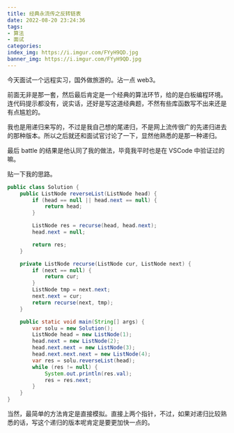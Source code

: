 ```yaml
---
title: 经典永流传之反转链表
date: 2022-08-20 23:24:36
tags:
- 算法
- 面试
categories:
index_img: https://i.imgur.com/FYyH9QD.jpg
banner_img: https://i.imgur.com/FYyH9QD.jpg
---
```


今天面试一个远程实习，国外做旅游的。沾一点 web3。

前面无非是那一套，然后最后肯定是一个经典的算法环节，给的是白板编程环境。连代码提示都没有，说实话，还好是写这道经典题，不然有些库函数写不出来还是有点尴尬的。

我也是用递归来写的，不过是我自己想的尾递归，不是网上流传很广的先递归进去的那种版本。所以之后就还和面试官讨论了一下，显然他熟悉的是那一种递归。

最后 battle 的结果是他认同了我的做法，毕竟我平时也是在 VSCode 中验证过的嘛。

贴一下我的思路。

```java
public class Solution {
    public ListNode reverseList(ListNode head) {
        if (head == null || head.next == null) {
            return head;
        }

        ListNode res = recurse(head, head.next);
        head.next = null;

        return res;
    }

    private ListNode recurse(ListNode cur, ListNode next) {
        if (next == null) {
            return cur;
        }
        ListNode tmp = next.next;
        next.next = cur;
        return recurse(next, tmp);
    }

    public static void main(String[] args) {
        var solu = new Solution();
        ListNode head = new ListNode(1);
        head.next = new ListNode(2);
        head.next.next = new ListNode(3);
        head.next.next.next = new ListNode(4);
        var res = solu.reverseList(head);
        while (res != null) {
            System.out.println(res.val);
            res = res.next;
        }
    }
}
```

当然，最简单的方法肯定是直接模拟。直接上两个指针，不过，如果对递归比较熟悉的话，写这个递归的版本呢肯定是要更加快一点的。
